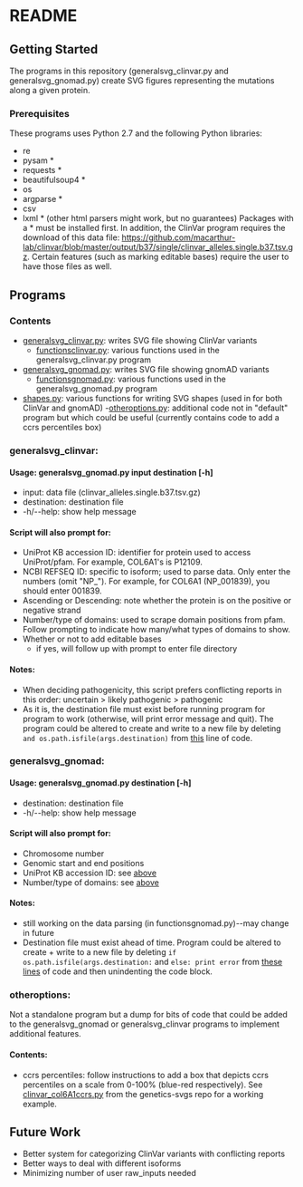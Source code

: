# README

## Getting Started
The programs in this repository (generalsvg_clinvar.py and generalsvg_gnomad.py) create SVG figures representing the mutations along a given protein.

### Prerequisites
These programs uses Python 2.7 and the following Python libraries:
- re
- pysam *
- requests *
- beautifulsoup4 *
- os 
- argparse *
- csv 
- lxml * (other html parsers might work, but no guarantees)
Packages with a * must be installed first.
In addition, the ClinVar program requires the download of this data file: https://github.com/macarthur-lab/clinvar/blob/master/output/b37/single/clinvar_alleles.single.b37.tsv.gz.  Certain features (such as marking editable bases) require the user to have those files as well.

## Programs
### Contents
- [generalsvg_clinvar.py](generalsvg_clinvar.py): writes SVG file showing ClinVar variants
  - [functionsclinvar.py](functionsclinvar.py): various functions used in the generalsvg_clinvar.py program
- [generalsvg_gnomad.py](generalsvg_clinvar.py): writes SVG file showing gnomAD variants
  - [functionsgnomad.py](functionsgnomad.py): various functions used in the generalsvg_gnomad.py program
- [shapes.py](shapes.py): various functions for writing SVG shapes (used in for both ClinVar and gnomAD)
-[otheroptions.py](otheroptions.py): additional code not in "default" program but which could be useful (currently contains code to add a ccrs percentiles box)
### generalsvg_clinvar:

#### Usage: generalsvg_gnomad.py input destination [-h]
- input: data file (clinvar_alleles.single.b37.tsv.gz)
- destination: destination file
- -h/--help: show help message

#### Script will also prompt for:
- UniProt KB accession ID: identifier for protein used to access UniProt/pfam.  For example, COL6A1's is P12109. 
- NCBI REFSEQ ID: specific to isoform; used to parse data.  Only enter the numbers (omit "NP_").  For example, for COL6A1 (NP_001839), you should enter 001839.
- Ascending or Descending: note whether the protein is on the positive or negative strand
- Number/type of domains: used to scrape domain positions from pfam.  Follow prompting to indicate how many/what types of domains to show.
- Whether or not to add editable bases
  - if yes, will follow up with prompt to enter file directory

#### Notes:
- When deciding pathogenicity, this script prefers conflicting reports in this order: uncertain > likely pathogenic > pathogenic
- As it is, the destination file must exist before running program for program to work (otherwise, will print error message and quit). The program could be altered to create and write to a new file by deleting `and os.path.isfile(args.destination)` from [this](https://github.com/xjenny2/genetics-svgs-final/blob/75bfab5b1b99c582cc2cf6f4714cd06bf0e926e5/generalsvg_clinvar.py#L13) line of code.

### generalsvg_gnomad:

#### Usage: generalsvg_gnomad.py destination [-h]
- destination: destination file
- -h/--help: show help message

#### Script will also prompt for:
- Chromosome number
- Genomic start and end positions
- UniProt KB accession ID: see [above](#script-will-also-prompt-for)
- Number/type of domains: see [above](#script-will-also-prompt-for)

#### Notes:
- still working on the data parsing (in functionsgnomad.py)--may change in future
- Destination file must exist ahead of time.  Program could be altered to create + write to a new file by deleting `if os.path.isfile(args.destination:` and `else: print error` from [these](https://github.com/xjenny2/genetics-svgs-final/blob/75bfab5b1b99c582cc2cf6f4714cd06bf0e926e5/generalsvg_gnomad.py#L13) [lines](https://github.com/xjenny2/genetics-svgs-final/blob/698da93c3bceda3f2280dd4ae8d22658e40080c0/generalsvg_gnomad.py#L226) of code and then unindenting the code block.

### otheroptions:
Not a standalone program but a dump for bits of code that could be added to the generalsvg_gnomad or generalsvg_clinvar programs to implement additional features.  

#### Contents:
- ccrs percentiles: follow instructions to add a box that depicts ccrs percentiles on a scale from 0-100% (blue-red respectively).  See [clinvar_col6A1ccrs.py](https://github.com/xjenny2/genetics-svgs/blob/master/venv/clinvar6a1ccrs.py) from the genetics-svgs repo for a working example.

## Future Work
- Better system for categorizing ClinVar variants with conflicting reports
- Better ways to deal with different isoforms
- Minimizing number of user raw_inputs needed
